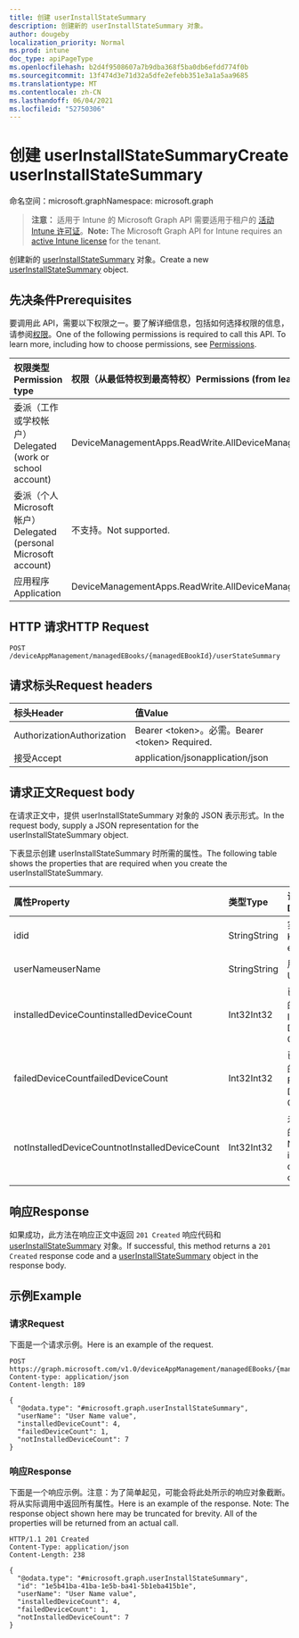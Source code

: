 ```yaml
---
title: 创建 userInstallStateSummary
description: 创建新的 userInstallStateSummary 对象。
author: dougeby
localization_priority: Normal
ms.prod: intune
doc_type: apiPageType
ms.openlocfilehash: b2d4f9508607a7b9dba368f5ba0db6efdd774f0b
ms.sourcegitcommit: 13f474d3e71d32a5dfe2efebb351e3a1a5aa9685
ms.translationtype: MT
ms.contentlocale: zh-CN
ms.lasthandoff: 06/04/2021
ms.locfileid: "52750306"
---
```

# <a name="create-userinstallstatesummary"></a><span data-ttu-id="afdbe-103">创建 userInstallStateSummary</span><span class="sxs-lookup"><span data-stu-id="afdbe-103">Create userInstallStateSummary</span></span>

<span data-ttu-id="afdbe-104">命名空间：microsoft.graph</span><span class="sxs-lookup"><span data-stu-id="afdbe-104">Namespace: microsoft.graph</span></span>

> <span data-ttu-id="afdbe-105">**注意：** 适用于 Intune 的 Microsoft Graph API 需要适用于租户的 [活动 Intune 许可证](https://go.microsoft.com/fwlink/?linkid=839381)。</span><span class="sxs-lookup"><span data-stu-id="afdbe-105">**Note:** The Microsoft Graph API for Intune requires an [active Intune license](https://go.microsoft.com/fwlink/?linkid=839381) for the tenant.</span></span>

<span data-ttu-id="afdbe-106">创建新的 [userInstallStateSummary](../resources/intune-books-userinstallstatesummary.md) 对象。</span><span class="sxs-lookup"><span data-stu-id="afdbe-106">Create a new [userInstallStateSummary](../resources/intune-books-userinstallstatesummary.md) object.</span></span>

## <a name="prerequisites"></a><span data-ttu-id="afdbe-107">先决条件</span><span class="sxs-lookup"><span data-stu-id="afdbe-107">Prerequisites</span></span>
<span data-ttu-id="afdbe-p101">要调用此 API，需要以下权限之一。要了解详细信息，包括如何选择权限的信息，请参阅[权限](/graph/permissions-reference)。</span><span class="sxs-lookup"><span data-stu-id="afdbe-p101">One of the following permissions is required to call this API. To learn more, including how to choose permissions, see [Permissions](/graph/permissions-reference).</span></span>

|<span data-ttu-id="afdbe-110">权限类型</span><span class="sxs-lookup"><span data-stu-id="afdbe-110">Permission type</span></span>|<span data-ttu-id="afdbe-111">权限（从最低特权到最高特权）</span><span class="sxs-lookup"><span data-stu-id="afdbe-111">Permissions (from least to most privileged)</span></span>|
|:---|:---|
|<span data-ttu-id="afdbe-112">委派（工作或学校帐户）</span><span class="sxs-lookup"><span data-stu-id="afdbe-112">Delegated (work or school account)</span></span>|<span data-ttu-id="afdbe-113">DeviceManagementApps.ReadWrite.All</span><span class="sxs-lookup"><span data-stu-id="afdbe-113">DeviceManagementApps.ReadWrite.All</span></span>|
|<span data-ttu-id="afdbe-114">委派（个人 Microsoft 帐户）</span><span class="sxs-lookup"><span data-stu-id="afdbe-114">Delegated (personal Microsoft account)</span></span>|<span data-ttu-id="afdbe-115">不支持。</span><span class="sxs-lookup"><span data-stu-id="afdbe-115">Not supported.</span></span>|
|<span data-ttu-id="afdbe-116">应用程序</span><span class="sxs-lookup"><span data-stu-id="afdbe-116">Application</span></span>|<span data-ttu-id="afdbe-117">DeviceManagementApps.ReadWrite.All</span><span class="sxs-lookup"><span data-stu-id="afdbe-117">DeviceManagementApps.ReadWrite.All</span></span>|

## <a name="http-request"></a><span data-ttu-id="afdbe-118">HTTP 请求</span><span class="sxs-lookup"><span data-stu-id="afdbe-118">HTTP Request</span></span>
<!-- {
  "blockType": "ignored"
}
-->
``` http
POST /deviceAppManagement/managedEBooks/{managedEBookId}/userStateSummary
```

## <a name="request-headers"></a><span data-ttu-id="afdbe-119">请求标头</span><span class="sxs-lookup"><span data-stu-id="afdbe-119">Request headers</span></span>
|<span data-ttu-id="afdbe-120">标头</span><span class="sxs-lookup"><span data-stu-id="afdbe-120">Header</span></span>|<span data-ttu-id="afdbe-121">值</span><span class="sxs-lookup"><span data-stu-id="afdbe-121">Value</span></span>|
|:---|:---|
|<span data-ttu-id="afdbe-122">Authorization</span><span class="sxs-lookup"><span data-stu-id="afdbe-122">Authorization</span></span>|<span data-ttu-id="afdbe-123">Bearer &lt;token&gt;。必需。</span><span class="sxs-lookup"><span data-stu-id="afdbe-123">Bearer &lt;token&gt; Required.</span></span>|
|<span data-ttu-id="afdbe-124">接受</span><span class="sxs-lookup"><span data-stu-id="afdbe-124">Accept</span></span>|<span data-ttu-id="afdbe-125">application/json</span><span class="sxs-lookup"><span data-stu-id="afdbe-125">application/json</span></span>|

## <a name="request-body"></a><span data-ttu-id="afdbe-126">请求正文</span><span class="sxs-lookup"><span data-stu-id="afdbe-126">Request body</span></span>
<span data-ttu-id="afdbe-127">在请求正文中，提供 userInstallStateSummary 对象的 JSON 表示形式。</span><span class="sxs-lookup"><span data-stu-id="afdbe-127">In the request body, supply a JSON representation for the userInstallStateSummary object.</span></span>

<span data-ttu-id="afdbe-128">下表显示创建 userInstallStateSummary 时所需的属性。</span><span class="sxs-lookup"><span data-stu-id="afdbe-128">The following table shows the properties that are required when you create the userInstallStateSummary.</span></span>

|<span data-ttu-id="afdbe-129">属性</span><span class="sxs-lookup"><span data-stu-id="afdbe-129">Property</span></span>|<span data-ttu-id="afdbe-130">类型</span><span class="sxs-lookup"><span data-stu-id="afdbe-130">Type</span></span>|<span data-ttu-id="afdbe-131">说明</span><span class="sxs-lookup"><span data-stu-id="afdbe-131">Description</span></span>|
|:---|:---|:---|
|<span data-ttu-id="afdbe-132">id</span><span class="sxs-lookup"><span data-stu-id="afdbe-132">id</span></span>|<span data-ttu-id="afdbe-133">String</span><span class="sxs-lookup"><span data-stu-id="afdbe-133">String</span></span>|<span data-ttu-id="afdbe-134">实体的键。</span><span class="sxs-lookup"><span data-stu-id="afdbe-134">Key of the entity.</span></span>|
|<span data-ttu-id="afdbe-135">userName</span><span class="sxs-lookup"><span data-stu-id="afdbe-135">userName</span></span>|<span data-ttu-id="afdbe-136">String</span><span class="sxs-lookup"><span data-stu-id="afdbe-136">String</span></span>|<span data-ttu-id="afdbe-137">用户名。</span><span class="sxs-lookup"><span data-stu-id="afdbe-137">User name.</span></span>|
|<span data-ttu-id="afdbe-138">installedDeviceCount</span><span class="sxs-lookup"><span data-stu-id="afdbe-138">installedDeviceCount</span></span>|<span data-ttu-id="afdbe-139">Int32</span><span class="sxs-lookup"><span data-stu-id="afdbe-139">Int32</span></span>|<span data-ttu-id="afdbe-140">已安装设备的计数。</span><span class="sxs-lookup"><span data-stu-id="afdbe-140">Installed Device Count.</span></span>|
|<span data-ttu-id="afdbe-141">failedDeviceCount</span><span class="sxs-lookup"><span data-stu-id="afdbe-141">failedDeviceCount</span></span>|<span data-ttu-id="afdbe-142">Int32</span><span class="sxs-lookup"><span data-stu-id="afdbe-142">Int32</span></span>|<span data-ttu-id="afdbe-143">已失败设备的计数。</span><span class="sxs-lookup"><span data-stu-id="afdbe-143">Failed Device Count.</span></span>|
|<span data-ttu-id="afdbe-144">notInstalledDeviceCount</span><span class="sxs-lookup"><span data-stu-id="afdbe-144">notInstalledDeviceCount</span></span>|<span data-ttu-id="afdbe-145">Int32</span><span class="sxs-lookup"><span data-stu-id="afdbe-145">Int32</span></span>|<span data-ttu-id="afdbe-146">未安装设备的计数。</span><span class="sxs-lookup"><span data-stu-id="afdbe-146">Not installed device count.</span></span>|



## <a name="response"></a><span data-ttu-id="afdbe-147">响应</span><span class="sxs-lookup"><span data-stu-id="afdbe-147">Response</span></span>
<span data-ttu-id="afdbe-148">如果成功，此方法在响应正文中返回 `201 Created` 响应代码和 [userInstallStateSummary](../resources/intune-books-userinstallstatesummary.md) 对象。</span><span class="sxs-lookup"><span data-stu-id="afdbe-148">If successful, this method returns a `201 Created` response code and a [userInstallStateSummary](../resources/intune-books-userinstallstatesummary.md) object in the response body.</span></span>

## <a name="example"></a><span data-ttu-id="afdbe-149">示例</span><span class="sxs-lookup"><span data-stu-id="afdbe-149">Example</span></span>

### <a name="request"></a><span data-ttu-id="afdbe-150">请求</span><span class="sxs-lookup"><span data-stu-id="afdbe-150">Request</span></span>
<span data-ttu-id="afdbe-151">下面是一个请求示例。</span><span class="sxs-lookup"><span data-stu-id="afdbe-151">Here is an example of the request.</span></span>
``` http
POST https://graph.microsoft.com/v1.0/deviceAppManagement/managedEBooks/{managedEBookId}/userStateSummary
Content-type: application/json
Content-length: 189

{
  "@odata.type": "#microsoft.graph.userInstallStateSummary",
  "userName": "User Name value",
  "installedDeviceCount": 4,
  "failedDeviceCount": 1,
  "notInstalledDeviceCount": 7
}
```

### <a name="response"></a><span data-ttu-id="afdbe-152">响应</span><span class="sxs-lookup"><span data-stu-id="afdbe-152">Response</span></span>
<span data-ttu-id="afdbe-p102">下面是一个响应示例。注意：为了简单起见，可能会将此处所示的响应对象截断。将从实际调用中返回所有属性。</span><span class="sxs-lookup"><span data-stu-id="afdbe-p102">Here is an example of the response. Note: The response object shown here may be truncated for brevity. All of the properties will be returned from an actual call.</span></span>
``` http
HTTP/1.1 201 Created
Content-Type: application/json
Content-Length: 238

{
  "@odata.type": "#microsoft.graph.userInstallStateSummary",
  "id": "1e5b41ba-41ba-1e5b-ba41-5b1eba415b1e",
  "userName": "User Name value",
  "installedDeviceCount": 4,
  "failedDeviceCount": 1,
  "notInstalledDeviceCount": 7
}
```




